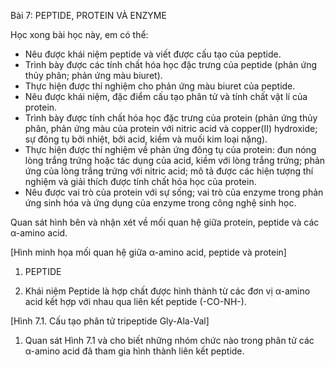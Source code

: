 Bài 7: PEPTIDE, PROTEIN VÀ ENZYME

Học xong bài học này, em có thể:

- Nêu được khái niệm peptide và viết được cấu tạo của peptide.
- Trình bày được các tính chất hóa học đặc trưng của peptide (phản ứng thủy phân; phản ứng màu biuret).
- Thực hiện được thí nghiệm cho phản ứng màu biuret của peptide.
- Nêu được khái niệm, đặc điểm cấu tạo phân tử và tính chất vật lí của protein.
- Trình bày được tính chất hóa học đặc trưng của protein (phản ứng thủy phân, phản ứng màu của protein với nitric acid và copper(II) hydroxide; sự đông tụ bởi nhiệt, bởi acid, kiềm và muối kim loại nặng).
- Thực hiện được thí nghiệm về phản ứng đông tụ của protein: đun nóng lòng trắng trứng hoặc tác dụng của acid, kiềm với lòng trắng trứng; phản ứng của lòng trắng trứng với nitric acid; mô tả được các hiện tượng thí nghiệm và giải thích được tính chất hóa học của protein.
- Nêu được vai trò của protein với sự sống; vai trò của enzyme trong phản ứng sinh hóa và ứng dụng của enzyme trong công nghệ sinh học.

Quan sát hình bên và nhận xét về mối quan hệ giữa protein, peptide và các α-amino acid.

[Hình minh họa mối quan hệ giữa α-amino acid, peptide và protein]

1. PEPTIDE

1. Khái niệm
Peptide là hợp chất được hình thành từ các đơn vị α-amino acid kết hợp với nhau qua liên kết peptide (-CO-NH-).

[Hình 7.1. Cấu tạo phân tử tripeptide Gly-Ala-Val]

1. Quan sát Hình 7.1 và cho biết những nhóm chức nào trong phân tử các α-amino acid đã tham gia hình thành liên kết peptide.
